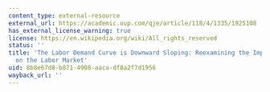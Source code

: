 ```yaml
---
content_type: external-resource
external_url: https://academic.oup.com/qje/article/118/4/1335/1925108
has_external_license_warning: true
license: https://en.wikipedia.org/wiki/All_rights_reserved
status: ''
title: 'The Labor Demand Curve is Downward Sloping: Reexamining the Impact of Immigration
  on the Labor Market'
uid: 8b8e67d8-b871-4908-aaca-df8a2f7d1956
wayback_url: ''
---
```

